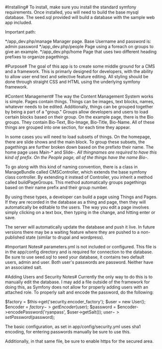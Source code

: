 #Installing#
To install, make sure you install the standard symfony requirements. Once installed, you will need to
build the base mysql database.
The seed.sql provided will build a database with the sample web app included.

Important path:

*/app_dev.php/manage 		Manager page. Base Username and password is: admin password
*/app_dev.php/people		Page using a foreach on groups to give an example.
*/app_dev.php/home		Page that uses two different heading prefixes to organize pagethings.

#Purpose#
The goal of this app is to create some middle ground for a CMS and a framework. This is primarly designed for developers, with the ability to allow user end text and selective feature editing. All styling should be done through straight CSS and HTML using the underlying symfony framework.

#Content Management#
The way the Content Management System works is simple. Pages contain things. Things can be images, text blocks, names, whatever needs to be edited. Additionally, things can be grouped together by being a part of a "group."
Groups allow developers and users to load certain blocks based on their group. On the example page, there is the Bio groups. They contain Bio-Text, Bio-Image, Bio-Title, Bio-Name. All of these things are grouped into one section, for each time they appear.

In some cases you will need to load subsets of things. On the homepage, there are slide shows and the main block. To group these subsets, the pagethings are further broken down based on the prefixto their name. The home page uses Main-* and Slide-*. All thingnames are required to have this kind of prefix. On the People page, all of the things have the name Bio-*. 

To go along with this kind of naming convention, there is a class in ManageBundle called CMSController, which extends the base symfony class controller. By extending it instead of Controller, you inherit a method called buildPageGroups. This method automatically groups pagethings based on their name prefix and their group number.

By using these types, a developer can build a page using Things and Pages. If they are recorded in the database as a thing and page, then they will automatically be editable to the users. The way you edit a page involves simply clicking on a text box, then typing in the change, and hitting enter or save.

The server will automatically update the database and push it live. In future versions there may be a waiting feature where they are pushed to a non-published state (similar to drupal and wordpress).

#Important Notes#
parameters.yml is not included or configured. This file is in the app/config directory and is required for connection to the database.
Be sure to use seed.sql to seed your database, it contains two default users, admin and user. Both user's passwords are password. Neither have an associated salt.

#Adding Users and Security Notes#
Currently the only way to do this is to manually edit the database. I may add a file outside of the framework for doing this, as Symfony does not allow for properly adding users with an attached role. To properly salt and encode the password, do the following:

$factory = $this->get('security.encoder_factory');
$user = new User();
$encoder = $factory->getEncoder($user);
$password = $encoder->encodePassword('ryanpass', $user->getSalt());
$user->setPassword($password);

The basic configuration, as set in app/config/security.yml uses sha1 encoding, for entering passwords manually be sure to use this.

Additionally, in that same file, be sure to enable https for the secured area.

